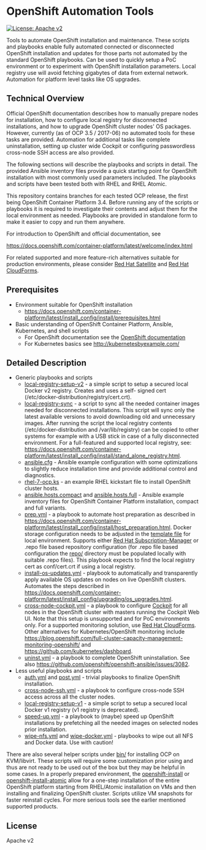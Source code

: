 # OpenShift Automation Tools

[![License: Apache v2](https://img.shields.io/badge/license-Apache%20v2-brightgreen.svg)](https://www.apache.org/licenses/LICENSE-2.0)

Tools to automate OpenShift installation and maintenance. These scripts
and playbooks enable fully automated connected or disconnected OpenShift
installation and updates for those parts not automated by the standard
OpenShift playbooks. Can be used to quickly setup a PoC environment or
to experiment with OpenShift installation parameters. Local registry use
will avoid fetching gigabytes of data from external network. Automation
for platform level tasks like OS upgrades.

## Technical Overview

Official OpenShift documentation describes how to manually prepare nodes
for installation, how to configure local registry for disconnected
installations, and how to upgrade OpenShift cluster nodes' OS packages.
However, currently (as of OCP 3.5 / 2017-06) no automated tools for
these tasks are provided. Automation for additional tasks like complete
uninstallation, setting up cluster wide Cockpit or configuring
passwordless cross-node SSH access are also provided.

The following sections will describe the playbooks and scripts in
detail. The provided Ansible inventory files provide a quick starting
point for OpenShift installation with most commonly used parameters
included. The playbooks and scripts have been tested both with RHEL and
RHEL Atomic.

This repository contains branches for each tested OCP release, the first
being OpenShift Container Platform 3.4. Before running any of the
scripts or playbooks it is required to investigate their contents and
adjust them for the local environment as needed. Playbooks are provided
in standalone form to make it easier to copy and run them anywhere.

For introduction to OpenShift and official documentation, see

https://docs.openshift.com/container-platform/latest/welcome/index.html

For related supported and more feature-rich alternatives suitable for
production environments, please consider
[Red Hat Satellite](https://www.redhat.com/en/technologies/management/satellite)
and
[Red Hat CloudForms](https://www.redhat.com/en/technologies/management/cloudforms).

## Prerequisites

* Environment suitable for OpenShift installation
  * https://docs.openshift.com/container-platform/latest/install_config/install/prerequisites.html
* Basic understanding of OpenShift Container Platform, Ansible,
  Kubernetes, and shell scripts
  * For OpenShift documentation see the [OpenShift documentation](https://docs.openshift.com/container-platform/latest/welcome/index.html)
  * For Kubernetes basics see http://kubernetesbyexample.com/

## Detailed Description

* Generic playbooks and scripts
  * [local-registry-setup-v2](bin/local-registry-setup-v2) - a simple script
    to setup a secured local Docker v2 registry. Creates and uses a self-
    signed cert (/etc/docker-distribution/registry/cert.crt).
  * [local-registry-sync](bin/local-registry-sync) - a script to sync all
    the needed container images needed for disconnected installations.
    This script will sync only the latest available versions to avoid
    downloading old and unnecessary images. After running the script the
    local registry contents (/etc/docker-distribution and /var/lib/registry)
    can be copied to other systems for example with a USB stick in case of
    a fully disconnected environment. For a full-featured and supported
    local registry, see:
    https://docs.openshift.com/container-platform/latest/install_config/install/stand_alone_registry.html.
  * [ansible.cfg](conf/ansible.cfg) - Ansible example configuration
    with some optimizations to slightly reduce installation time and
    provide additional control and diagnostics.
  * [rhel-7-ocp.ks](conf/rhel-7-ocp.ks) - an example RHEL kickstart file
    to install OpenShift cluster hosts.
  * [ansible.hosts.compact](conf/ansible.hosts.compact) and [ansible.hosts.full](conf/ansible.hosts.full) -
    Ansible example inventory files for OpenShift Container Platform
    installation, compact and full variants.
  * [prep.yml](conf/prep.yml) - a playbook to automate host preparation
    as described in https://docs.openshift.com/container-platform/latest/install_config/install/host_preparation.html.
    Docker storage configuration needs to be adjusted in the [template
    file](conf/docker-storage-setup.j2) for local environment. Supports
    either [Red Hat Subscription-Manager](https://access.redhat.com/solutions/253273)
    or .repo file based repository configuration (for .repo file based
    configuration the [repo/](repo/) directory must be populated locally
    with suitable .repo files). This playbook expects to find the local
    registry cert as conf/cert.crt if using a local registry.
  * [install-os-updates.yml](conf/install-os-updates.yml) - playbook to
    automatically and transparently apply available OS updates on nodes
    on live OpenShift clusters. Automates the steps described in
    https://docs.openshift.com/container-platform/latest/install_config/upgrading/os_upgrades.html.
  * [cross-node-cockpit.yml](conf/cross-node-cockpit.yml) - a playbook
    to configure [Cockpit](http://cockpit-project.org/) for all nodes
    in the OpenShift cluster with masters running the Cockpit Web UI.
    Note that this setup is unsupported and for PoC environments only.
    For a supported monitoring solution, use
    [Red Hat CloudForms](https://www.redhat.com/en/technologies/management/cloudforms).
    Other alternatives for Kubernetes/OpenShift monitoring include
    https://blog.openshift.com/full-cluster-capacity-management-monitoring-openshift/
    and
    https://github.com/kubernetes/dashboard.
  * [uninst.yml](conf/uninst.yml) - a playbook to complete OpenShift
    uninstallation. See also https://github.com/openshift/openshift-ansible/issues/3082.
* Less useful playbooks and scripts
  * [auth.yml](conf/auth.yml) and [post.yml](conf/post.yml) - trivial
    playbooks to finalize OpenShift installation.
  * [cross-node-ssh.yml](conf/cross-node-ssh.yml) - a playbook to
    configure cross-node SSH access across all the cluster nodes.
  * [local-registry-setup-v1](bin/local-registry-setup-v1) - a simple script
    to setup a secured local Docker v1 registry (v1 registry is deprecated).
  * [speed-up.yml](conf/speed-up.yml) - a playbook to (maybe) speed up
    OpenShift installations by prefetching all the needed images on
    selected nodes prior installation.
  * [wipe-nfs.yml](conf/wipe-nfs.yml) and [wipe-docker.yml](conf/wipe-docker.yml) -
    playbooks to wipe out all NFS and Docker data. Use with caution!

There are also several helper scripts under [bin/](bin/) for installing
OCP on KVM/libvirt. These scripts will require some customization prior
using and thus are not ready to be used out of the box but they may be
helpful in some cases. In a properly prepared environment, the
[openshift-install](bin/openshift-install) or
[openshift-install-atomic](bin/openshift-install-atomic) allow for a
one-step installation of the entire OpenShift platform starting from
RHEL/Atomic installation on VMs and then installing and finalizing
OpenShift cluster. Scripts utilize VM snapshots for faster reinstall
cycles. For more serious tools see the earlier mentioned supported
products.

## License

Apache v2
